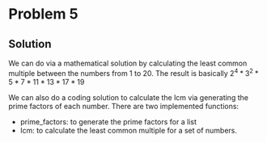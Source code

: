 # Problem 5

## Solution

We can do via a mathematical solution by  calculating the least common multiple between the numbers from 1 to 20.
The result is basically $2^4 * 3^2 * 5 * 7 * 11 * 13 * 17 * 19$

We can also do a coding solution to calculate the lcm via generating the prime factors of each number. There are two 
implemented functions:
* prime_factors: to generate the prime factors for a list
* lcm: to calculate the least common multiple for a set of numbers.
